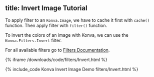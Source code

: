 title: Invert Image Tutorial
---

To apply filter to an `Konva.Image`, we have to cache it first with `cache()` function. Then apply filter with `filter()` function.

To invert the colors of an image with Konva, we can use the
`Konva.Filters.Invert` filter.

For all available filters go to [Filters Documentation](http://konva.github.io/api/Konva.Filters.html).

{% iframe /downloads/code/filters/Invert.html %}

{% include_code Konva Invert Image Demo filters/Invert.html %}